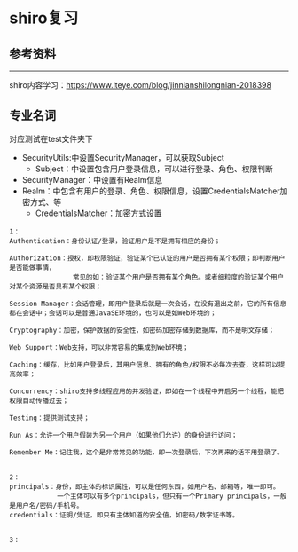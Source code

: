 # shiro复习

## 参考资料
-----------------
shiro内容学习：https://www.iteye.com/blog/jinnianshilongnian-2018398

## **专业名词**
   对应测试在test文件夹下
   - SecurityUtils:中设置SecurityManager，可以获取Subject  
        - Subject：中设置包含用户登录信息，可以进行登录、角色、权限判断
   - SecurityManager：中设置有Realm信息
   - Realm：中包含有用户的登录、角色、权限信息，设置CredentialsMatcher加密方式、等
        - CredentialsMatcher：加密方式设置




```
1：
Authentication：身份认证/登录，验证用户是不是拥有相应的身份；

Authorization：授权，即权限验证，验证某个已认证的用户是否拥有某个权限；即判断用户是否能做事情，
                常见的如：验证某个用户是否拥有某个角色。或者细粒度的验证某个用户对某个资源是否具有某个权限；

Session Manager：会话管理，即用户登录后就是一次会话，在没有退出之前，它的所有信息都在会话中；会话可以是普通JavaSE环境的，也可以是如Web环境的；

Cryptography：加密，保护数据的安全性，如密码加密存储到数据库，而不是明文存储；

Web Support：Web支持，可以非常容易的集成到Web环境；

Caching：缓存，比如用户登录后，其用户信息、拥有的角色/权限不必每次去查，这样可以提高效率；

Concurrency：shiro支持多线程应用的并发验证，即如在一个线程中开启另一个线程，能把权限自动传播过去；

Testing：提供测试支持；

Run As：允许一个用户假装为另一个用户（如果他们允许）的身份进行访问；

Remember Me：记住我，这个是非常常见的功能，即一次登录后，下次再来的话不用登录了。


2：
principals：身份，即主体的标识属性，可以是任何东西，如用户名、邮箱等，唯一即可。
            一个主体可以有多个principals，但只有一个Primary principals，一般是用户名/密码/手机号。
credentials：证明/凭证，即只有主体知道的安全值，如密码/数字证书等。


3：




```














